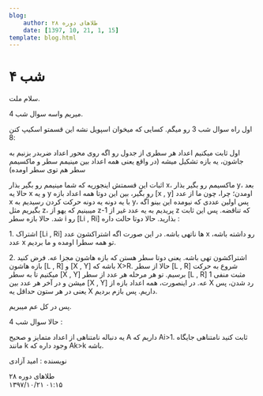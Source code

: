 ```yaml
---
blog:
    author: طلاهای دوره ۲۸
    date: [1397, 10, 21, 1, 15]
template: blog.html
---
```

# شب ۴

<div class="cnt">
<p>سلام ملت.</p>
<p>میریم واسه سوال شب 4.</p>
<p>اول راه سوال شب 3 رو میگم. کسایی که میخوان اسپویل نشه این قسمتو اسکیپ کنن :8</p>
<p>اول ثابت میکنیم اعداد هر سطری از جدول رو اگه روی محور اعداد ضربدر بزنیم به جاشون، یه بازه تشکیل میشه (در واقع یعنی همه اعداد بین مینیمم سطر و ماکسیمم سطر هم توی سطر اومده)</p>
<p>اثبات این قسمتش اینجوریه که شما مینیمم رو بگیر بذار x، ماکسیمم رو بگیر بذار y، بعد حالا یه x و یه y رو بگیر، بین این دوتا همه اعداد بازه [x , y] اومدن؛ چرا، چون ما از عدد x با یه دونه یه دونه حرکت کردن رسیدیم به y، پس اولین عددی که نیومده این بینو اگه بگیریم مثل z، میبینیم که یهو از z-1 پریدیم به یه عدد غیر از z که تناقضه. پس این ثابت شد. حالا بازه سطر i رو [Li , Ri] بذارید. حالا دوتا حالت داره :</p>
<p>1. اشتراک [Li , Ri] ها ناتهی باشه. در این صورت اگه اشتراکشون عدد x رو داشته باشه، عدد x تو همه سطرا اومده و ما بردیم.</p>
<p>2. اشتراکشون تهی باشه. یعنی دوتا سطر هستن که بازه هاشون مجزا عه. فرض کنید بازه هاشون [L , R] و [X , Y] باشه که X&gt;R. حالا از سطر [L , R] شروع به حرکت میکنیم تا به سطر [X , Y] برسیم. تو هر مرحله هر عدد از سطر [L , R] مثبت منفی 1 میشن و در آخر هر عدد بین [X , Y] عه. در اینصورت، همه اعداد بازه از X رد شدن، پس یعنی در هر ستون حداقل یه X داریم. پس بازم بردیم.</p>
<p>پس در کل عم میبریم.</p>

<p>حالا سوال شب 4 :</p>
<p>یه دنباله نامتناهی از اعداد متمایز و صحیح A داریم که Ai&gt;1. ثابت کنید نامتناهی جایگاه مانند k وجود داره که Ak&gt;k باشه.</p>

<p>نویسنده : امید آزادی</p>
</div>

<div class="blog-info">
    <div class="blog-author">طلاهای دوره ۲۸</div>
    <div class="blog-date">۱۳۹۷/۱۰/۲۱ ۰۱:۱۵</div>
</div>

